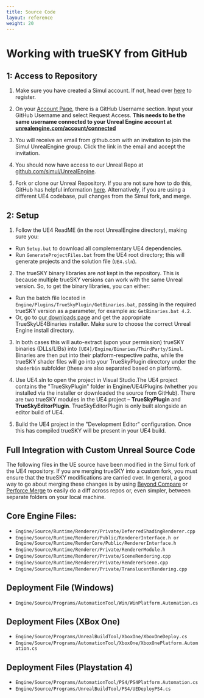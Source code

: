 ```yaml
---
title: Source Code
layout: reference
weight: 20
---
```





Working with trueSKY from GitHub
==============================

1: Access to Repository
----------------
1. Make sure you have created a Simul account. If not, head over [here](https://simul.co/register/) to register. 

2. On your [Account Page](https://simul.co/account/edit-account/), there is a GitHub Username section. Input your GitHub Username and select Request Access. **This needs to be the same username connected to your Unreal Engine account at [unrealengine.com/account/connected](https://www.unrealengine.com/account/connected)**

3. You will receive an email from github.com with an invitation to join the Simul UnrealEngine group. Click the link in the email and accept the invitation.

4. You should now have access to our Unreal Repo at [github.com/simul/UnrealEngine](https://github.com/simul/UnrealEngine).

5. Fork or clone our Unreal Repository. If you are not sure how to do this, GitHub has helpful information [here](https://help.github.com/en/articles/fork-a-repo). Alternatively, if you are using a different UE4 codebase, pull changes from the Simul fork, and merge.

2: Setup
----------
1. Follow the UE4 ReadME (in the root UnrealEngine directory), making sure you:
* Run `Setup.bat` to download all complementary UE4 dependencies.
* Run `GenerateProjectFiles.bat` from the UE4 root directory; this will generate projects and the solution file (`UE4.sln`).

2. The trueSKY binary libraries are *not* kept in the repository. This is because multiple trueSKY versions can work with the same Unreal version. So, to get the binary libraries, you can either:
* Run the batch file located in `Engine/Plugins/TrueSkyPlugin/GetBinaries.bat`, passing in the required trueSKY version as a parameter, for example as: `GetBinaries.bat 4.2`.
* Or, go to [our downloads page](https://simul.co/downloads) and get the appropriate TrueSkyUE4Binaries installer. Make sure to choose the correct Unreal Engine install directory.

3. In both cases this will auto-extract (upon your permission) trueSKY binaries (DLLs/LIBs) into `[UE4]/Engine/Binaries/ThirdParty/Simul`. Binaries are then put into their platform-respective paths, while the trueSKY shader files will go into your TrueSkyPlugin directory under the `shaderbin` subfolder (these are also separated based on platform).

3. Use UE4.sln to open the project in Visual Studio.The UE4 project contains the "TrueSkyPlugin" folder in Engine/UE4/Plugins (whether you installed via the installer or downloaded the source from GitHub). There are two trueSKY modules in the UE4 project – **TrueSkyPlugin** and **TrueSkyEditorPlugin**. TrueSkyEditorPlugin is only built alongside an editor build of UE4.

4. Build the UE4 project in the "Development Editor" configuration. Once this has compiled trueSKY will be present in your UE4 build.




Full Integration with Custom Unreal Source Code
-------------------------------------

The following files in the UE source have been modified in the Simul fork of the UE4 repository. If you are merging trueSKY into a custom fork, you must ensure that the trueSKY modifications are carried over. In general, a good way to go about merging these changes is by using [Beyond Compare](https://www.scootersoftware.com) or [Perforce Merge](https://www.perforce.com/product/components/perforce-visual-merge-and-diff-tools) to easily do a diff across repos or, even simpler, between separate folders on your local machine.

## Core Engine Files:
* `Engine/Source/Runtime/Renderer/Private/DeferredShadingRenderer.cpp`
* `Engine/Source/Runtime/Renderer/Public/RendererInterface.h or Engine/Source/Runtime/RenderCore/Public/RendererInterface.h`
* `Engine/Source/Runtime/Renderer/Private/RendererModule.h`
* `Engine/Source/Runtime/Renderer/Private/SceneRendering.cpp`
* `Engine/Source/Runtime/Renderer/Private/RendererScene.cpp`
* `Engine/Source/Runtime/Renderer/Private/TranslucentRendering.cpp`

## Deployment File (Windows)
* `Engine/Source/Programs/AutomationTool/Win/WinPlatform.Automation.cs`

## Deployment Files (XBox One)
* `Engine/Source/Programs/UnrealBuildTool/XboxOne/XboxOneDeploy.cs`
* `Engine/Source/Programs/AutomationTool/XboxOne/XboxOnePlatform.Automation.cs`

## Deployment Files (Playstation 4)
* `Engine/Source/Programs/AutomationTool/PS4/PS4Platform.Automation.cs`
* `Engine/Source/Programs/UnrealBuildTool/PS4/UEDeployPS4.cs`


